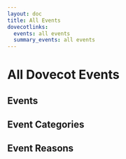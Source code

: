 ```yaml
---
layout: doc
title: All Events
dovecotlinks:
  events: all events
  summary_events: all events
---
```


# All Dovecot Events

## Events

<EventsComponent />

## Event Categories

<EventCategoriesComponent :show_type="true" />

## Event Reasons

<EventReasonsComponent />

